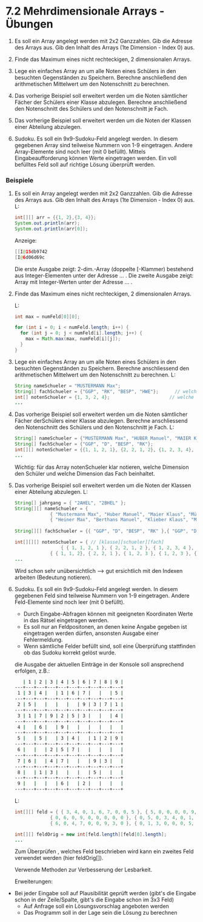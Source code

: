 # 7.2 Mehrdimensionale Arrays - Übungen

1. Es soll ein Array angelegt werden mit 2x2 Ganzzahlen. Gib die Adresse des Arrays aus. Gib den Inhalt des Arrays (1te Dimension - Index 0) aus.

   

2. Finde das Maximum eines nicht rechteckigen, 2 dimensionalen Arrays.

   

3. Lege ein einfaches Array an um alle Noten eines Schülers in den besuchten Gegenständen zu Speichern. Berechne anschließend den arithmetischen Mittelwert um den Notenschnitt zu berechnen.

   

4. Das vorherige Beispiel soll erweitert werden um die Noten sämtlicher Fächer der Schülers einer Klasse abzulegen. Berechne anschließend den Notenschnitt des Schülers und den Notenschnitt je Fach.

   

5. Das vorherige Beispiel soll erweitert werden um die Noten der Klassen einer Abteilung abzulegen.

   

6. Sudoku. Es soll ein 9x9-Sudoku-Feld angelegt werden. In diesem gegebenen Array sind teilweise Nummern von 1-9 eingetragen. Andere Array-Elemente sind noch leer (mit 0 befüllt). Mittels Eingabeaufforderung können Werte eingetragen werden. Ein voll befülltes Feld soll auf richtige Lösung überprüft werden.


### Beispiele

1. Es soll ein Array angelegt werden mit 2x2 Ganzzahlen. Gib die Adresse des Arrays aus. Gib den Inhalt des Arrays (1te Dimension - Index 0) aus.
   L:

   ```java
   int[][] arr = {{1, 2},{3, 4}};
   System.out.println(arr);
   System.out.println(arr[0]);
   ```

   Anzeige:

   ```java
   [[I@15db9742
   [I@6d06d69c
   ```

   Die erste Ausgabe zeigt: 2-dim.-Array (doppelte [-Klammer) bestehend aus Integer-Elementen unter der Adresse ... .
   Die zweite Ausgabe zeigt: Array mit Integer-Werten unter der Adresse ... .

   

2. Finde das Maximum eines nicht rechteckigen, 2 dimensionalen Arrays.

   L:

   ```java
   int max = numFeld[0][0];

   for (int i = 0; i < numFeld.length; i++) {
     for (int j = 0; j < numFeld[i].length; j++) {
       max = Math.max(max, numFeld[i][j]);
     }
   }
   ```

3. Lege ein einfaches Array an um alle Noten eines Schülers in den besuchten Gegenständen zu Speichern. Berechne anschliessend den arithmetischen Mittelwert um den Notenschnitt zu berechnen.
   L:

   ```java
   String nameSchueler = "MUSTERMANN Max";
   String[] fachSchueler = {"GGP", "RK", "BESP", "HWE"};	  // welche Fächer hat der Schüler
   int[] notenSchueler = {1, 3, 2, 4};						// welche Noten hat der Schüler
   ...
   ```

4. Das vorherige Beispiel soll erweitert werden um die Noten sämtlicher Fächer derSchülers einer Klasse abzulegen. Berechne anschliessend den Notenschnitt des Schülers und den Notenschnitt je Fach.
   L:

   ```java
   String[] nameSchueler = {"MUSTERMANN Max", "HUBER Manuel", "MAIER Klaus", "MüLLER Sebastian", "MEIER Fritz"};
   String[] fachSchueler = {"GGP", "D", "BESP", "RK"};													// welche Fächer haben die Schüler
   int[][] notenSchueler = {{1, 1, 2, 1}, {2, 2, 1, 2}, {1, 2, 3, 4}, {1, 2, 3, 5}, {1, 2, 3, 4}};			// welche Noten haben die Schüler [Schueler][Fach]
   ...
   ```
   Wichtig: für das Array notenSchueler klar notieren, welche Dimension den Schüler und welche Dimension das Fach beinhaltet.

5. Das vorherige Beispiel soll erweitert werden um die Noten der Klassen einer Abteilung abzulegen.
   L:

   ```java
   String[] jahrgang = { "2AHEL", "2BHEL" };		
   String[][] nameSchueler = {																			// [klasse][schueler]
   				{ "Mustermann Max", "Huber Manuel", "Maier Klaus", "Müller Sebastian Manuel Siegfried"},
   				{ "Heiner Max", "Berthans Manuel", "Klieber Klaus", "Mülhan Sebastian", "Sogis Fritz" } };
   		
   String[][] fachSchueler = {{ "GGP", "D", "BESP", "RK" },{ "GGP", "D", "BESP"}}; // [Jahrgang][Fach] ... andere Klasse-->andere Fächer

   int[][][] notenSchueler = { // [klasse][schueler][fach]
     				{ { 1, 1, 2, 1 }, { 2, 2, 1, 2 }, { 1, 2, 3, 4 }, { 1, 2, 3, 5 }},
   				{ { 1, 1, 2}, { 2, 2, 1 }, { 1, 2, 3 }, { 1, 2, 3 }, { 1, 2, 3 } } };
   ...
   ```

   Wird schon sehr unübersichtlich --> gut ersichtlich mit den Indexen arbeiten (Bedeutung notieren).

6. Sudoku. Es soll ein 9x9-Sudoku-Feld angelegt werden. In diesem gegebenen Feld sind teilweise Nummern von 1-9 eingetragen. Andere Feld-Elemente sind noch leer (mit 0 befüllt).

   - Durch Eingabe-Abfragen können mit geeigneten Koordinaten Werte in das Rätsel eingetragen werden.
   - Es soll nur an Feldpositonen, an denen keine Angabe gegeben ist eingetragen werden dürfen, ansonsten Ausgabe einer Fehlermeldung.
   - Wenn sämtliche Felder befüllt sind, soll eine Überprüfung stattfinden ob das Sudoku korrekt gelöst wurde.

   die Ausgabe der aktuellen Einträge in der Konsole soll ansprechend erfolgen, z.B.:

   ```cmd
      | 1 | 2 | 3 | 4 | 5 | 6 | 7 | 8 | 9 | 
   ---+---+---+---+---+---+---+---+---+---+
    1 | 3 | 4 |   | 1 | 6 | 7 |   |   | 5 | 
   ---+---+---+---+---+---+---+---+---+---+
    2 | 5 |   |   |   |   | 9 | 3 | 7 | 1 | 
   ---+---+---+---+---+---+---+---+---+---+
    3 | 1 | 7 | 9 | 2 | 5 | 3 |   |   | 4 | 
   ---+---+---+---+---+---+---+---+---+---+
    4 |   | 6 |   | 9 |   |   |   |   |   | 
   ---+---+---+---+---+---+---+---+---+---+
    5 |   | 5 |   | 3 | 4 |   | 1 | 2 | 9 | 
   ---+---+---+---+---+---+---+---+---+---+
    6 |   |   | 2 | 5 | 7 |   |   |   |   | 
   ---+---+---+---+---+---+---+---+---+---+
    7 | 6 |   | 4 | 7 |   |   | 9 | 3 |   | 
   ---+---+---+---+---+---+---+---+---+---+
    8 |   | 1 | 3 |   |   |   | 5 |   |   | 
   ---+---+---+---+---+---+---+---+---+---+
    9 |   |   |   | 6 |   | 2 |   |   |   | 
   ---+---+---+---+---+---+---+---+---+---+
   ```

   L:

   ```java
   int[][] feld = { { 3, 4, 0, 1, 6, 7, 0, 0, 5 }, { 5, 0, 0, 0, 0, 9, 3, 7, 1 }, { 1, 7, 9, 2, 5, 3, 0, 0, 4 },
   				{ 0, 6, 0, 9, 0, 0, 0, 0, 0 }, { 0, 5, 0, 3, 4, 0, 1, 2, 9 }, { 0, 0, 2, 5, 7, 0, 0, 0, 0 },
   				{ 6, 0, 4, 7, 0, 0, 9, 3, 0 }, { 0, 1, 3, 0, 0, 0, 5, 0, 0 }, { 0, 0, 0, 6, 0, 2, 0, 0, 0 } };

   int[][] feldOrig = new int[feld.length][feld[0].length];
   ...
   ```

   Zum Überprüfen , welches Feld beschrieben wird kann ein zweites Feld verwendet werden (hier feldOrig[]).

   Verwende Methoden zur Verbesserung der Lesbarkeit.

   Erweiterungen:


- Bei jeder Eingabe soll auf Plausibilität geprüft werden (gibt's die Eingabe schon in der Zeile/Spalte, gibt's die Eingabe schon im 3x3 Feld)
   - Auf Anfrage soll ein Lösungsvorschlag angeboten werden
   - Das Programm soll in der Lage sein die Lösung zu berechnen